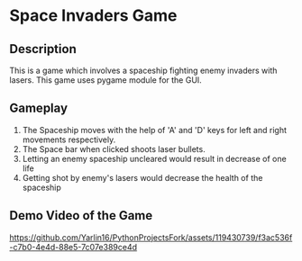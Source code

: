 # Space Invaders Game
## Description 
This is a game which involves a spaceship fighting enemy invaders with lasers. This game uses pygame module for the GUI.
## Gameplay
1. The Spaceship moves with the help of 'A' and 'D' keys for left and right movements respectively.
2. The Space bar when clicked shoots laser bullets.
3. Letting an enemy spaceship uncleared would result in decrease of one life
4. Getting shot by enemy's lasers would decrease the health of the spaceship
## Demo Video of the Game


https://github.com/Yarlin16/PythonProjectsFork/assets/119430739/f3ac536f-c7b0-4e4d-88e5-7c07e389ce4d

